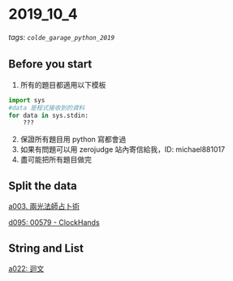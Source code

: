 2019_10_4
===
###### tags: `colde_garage_python_2019`
## Before you start
1. 所有的題目都適用以下模板
```python
import sys
#data 是程式接收到的資料
for data in sys.stdin:
    ???
```
2. 保證所有題目用 python 寫都會過
3. 如果有問題可以用 zerojudge 站內寄信給我，ID: michael881017
4. 盡可能把所有題目做完

## Split the data
[a003. 兩光法師占卜術](https://zerojudge.tw/ShowProblem?problemid=a003)  

[d095: 00579 - ClockHands](https://zerojudge.tw/ShowProblem?problemid=d095)  


## String and List
[a022: 迴文](https://zerojudge.tw/ShowProblem?problemid=a022)




